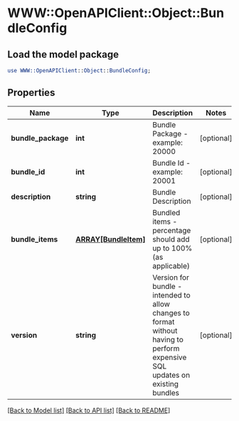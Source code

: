 # WWW::OpenAPIClient::Object::BundleConfig

## Load the model package
```perl
use WWW::OpenAPIClient::Object::BundleConfig;
```

## Properties
Name | Type | Description | Notes
------------ | ------------- | ------------- | -------------
**bundle_package** | **int** | Bundle Package - example:  20000 | [optional] 
**bundle_id** | **int** | Bundle Id - example:  20001 | [optional] 
**description** | **string** | Bundle Description | [optional] 
**bundle_items** | [**ARRAY[BundleItem]**](BundleItem.md) | Bundled items - percentage should add up to 100% (as applicable) | [optional] 
**version** | **string** | Version for bundle - intended to allow changes to format   without having to perform expensive SQL updates on existing bundles | [optional] 

[[Back to Model list]](../README.md#documentation-for-models) [[Back to API list]](../README.md#documentation-for-api-endpoints) [[Back to README]](../README.md)


